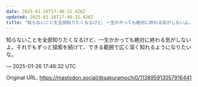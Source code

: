 ```yaml
---
date: 2025-01-26T17:48:32.426Z
updated: 2025-01-26T17:48:32.426Z
title: "知らないことを全部知りたくなるけど、一生かかっても絶対に終わる気がしないよ。それ[...]"
---
```


<p>知らないことを全部知りたくなるけど、一生かかっても絶対に終わる気がしないよ。それでもずっと探索を続けて、できる範囲で広く深く知れるようになりたいな。</p>

&mdash; 2025-01-26 17:48:32 UTC

Original URL: https://mastodon.social/@sakuramochi0/113895913057916441
